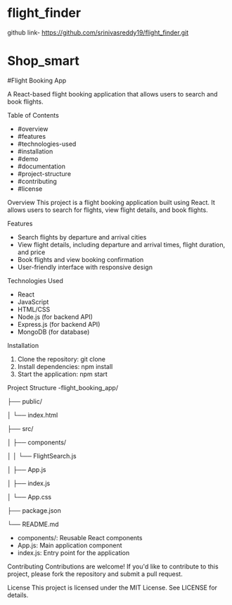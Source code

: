 # flight_finder

github link- https://github.com/srinivasreddy19/flight_finder.git
# Shop_smart
#Flight Booking App

A React-based flight booking application that allows users to search and book flights.

Table of Contents
- #overview
- #features
- #technologies-used
- #installation
- #demo
- #documentation
- #project-structure
- #contributing
- #license

Overview
This project is a flight booking application built using React. It allows users to search for flights, view flight details, and book flights.

Features
- Search flights by departure and arrival cities
- View flight details, including departure and arrival times, flight duration, and price
- Book flights and view booking confirmation
- User-friendly interface with responsive design

Technologies Used
- React
- JavaScript
- HTML/CSS
- Node.js (for backend API)
- Express.js (for backend API)
- MongoDB (for database)

Installation
1. Clone the repository: git clone 
2. Install dependencies: npm install
3. Start the application: npm start


Project Structure
-flight_booking_app/

├── public/

│   └── index.html

├── src/

│   ├── components/

│   │   └── FlightSearch.js

│   ├── App.js

│   ├── index.js

│   └── App.css

├── package.json

└── README.md

- components/: Reusable React components
- App.js: Main application component
- index.js: Entry point for the application

Contributing
Contributions are welcome! If you'd like to contribute to this project, please fork the repository and submit a pull request.

License
This project is licensed under the MIT License. See LICENSE for details.
